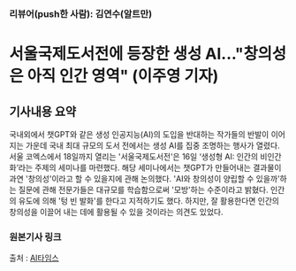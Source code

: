 
### 리뷰어(push한 사람): 김연수(알트만)

# 서울국제도서전에 등장한 생성 AI..."창의성은 아직 인간 영역" (이주영 기자)



## 기사내용 요약
국내외에서 챗GPT와 같은 생성 인공지능(AI)의 도입을 반대하는 작가들의 반발이 이어지는 가운데 국내 최대 규모의 도서 전에서는 생성 AI를 집중 조명하는 행사가 열렸다.
서울 코엑스에서 18일까지 열리는 '서울국제도서전'은 16일 ‘생성형 AI: 인간의 비인간화’라는 주제의 세미나를 마련했다.
해당 세미나에서는 챗GPT가 만들어내는 결과물이 과연 '창의성'이라고 할 수 있을지에 관해 논의했다. 'AI와 창의성이 양립할 수 있을까'하는 질문에 관해 전문가들은 대규모를 학습함으로써 '모방'하는 수준이라고 밝혔다. 인간의 유도에 의해 '텅 빈 발화'를 한다고 지적하기도 했다. 하지만, 잘 활용한다면 인간의 창의성을 이끌어 내는 데에 활용될 수 있을 것이라는 의견도 있었다.



### 원본기사 링크
출처 : [AI타임스](https://www.aitimes.com)
